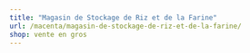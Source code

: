 ```yaml
---
title: "Magasin de Stockage de Riz et de la Farine"
url: /macenta/magasin-de-stockage-de-riz-et-de-la-farine/
shop: vente en gros
---
```

